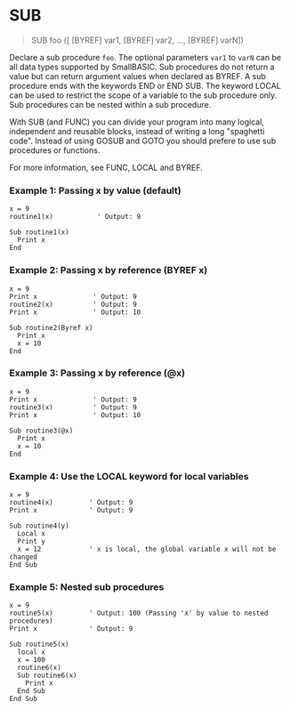 # SUB

> SUB foo ([ [BYREF] var1, [BYREF] var2, ..., [BYREF] varN])

Declare a sub procedure `foo`. The optional parameters `var1` to `varN` can be all data types supported by SmallBASIC. Sub procedures do not return a value but can return argument values when declared as BYREF. A sub procedure ends with the keywords END or END SUB. The keyword LOCAL can be used to restrict the scope of a variable to the sub procedure only. Sub procedures can be nested within a sub procedure.

With SUB (and FUNC) you can divide your program into many logical, independent and reusable blocks, instead of writing a long "spaghetti code". Instead of using GOSUB and GOTO you should prefere to use sub procedures or functions.

For more information, see FUNC, LOCAL and BYREF.

### Example 1: Passing x by value (default)

```
x = 9
routine1(x)           ' Output: 9

Sub routine1(x)
  Print x
End
```

### Example 2: Passing x by reference (BYREF x)

```
x = 9
Print x              ' Output: 9
routine2(x)          ' Output: 9
Print x              ' Output: 10

Sub routine2(Byref x)
  Print x
  x = 10
End
```

### Example 3: Passing x by reference (@x)

```
x = 9
Print x              ' Output: 9
routine3(x)          ' Output: 9
Print x              ' Output: 10

Sub routine3(@x)
  Print x
  x = 10
End
```

### Example 4: Use the LOCAL keyword for local variables

```
x = 9
routine4(x)         ' Output: 9 
Print x             ' Output: 9

Sub routine4(y)
  Local x
  Print y
  x = 12            ' x is local, the global variable x will not be changed
End Sub
```

### Example 5: Nested sub procedures

```
x = 9
routine5(x)         ' Output: 100 (Passing 'x' by value to nested procedures)
Print x             ' Output: 9

Sub routine5(x)
  local x
  x = 100
  routine6(x)
  Sub routine6(x)
    Print x
  End Sub
End Sub
```


